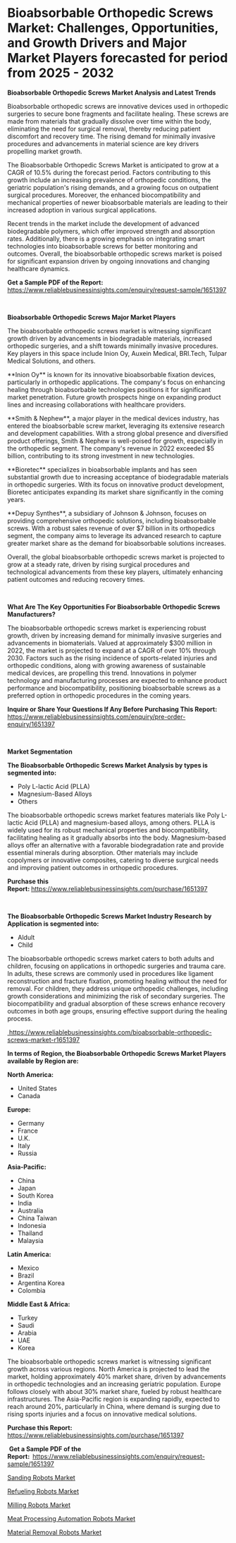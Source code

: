 <p><h1>Bioabsorbable Orthopedic Screws Market: Challenges, Opportunities, and Growth Drivers and Major Market Players forecasted for period from 2025 - 2032</h1></p><p><strong>Bioabsorbable Orthopedic Screws Market Analysis and Latest Trends</strong></p>
<p><p>Bioabsorbable orthopedic screws are innovative devices used in orthopedic surgeries to secure bone fragments and facilitate healing. These screws are made from materials that gradually dissolve over time within the body, eliminating the need for surgical removal, thereby reducing patient discomfort and recovery time. The rising demand for minimally invasive procedures and advancements in material science are key drivers propelling market growth.</p><p>The Bioabsorbable Orthopedic Screws Market is anticipated to grow at a CAGR of 10.5% during the forecast period. Factors contributing to this growth include an increasing prevalence of orthopedic conditions, the geriatric population's rising demands, and a growing focus on outpatient surgical procedures. Moreover, the enhanced biocompatibility and mechanical properties of newer bioabsorbable materials are leading to their increased adoption in various surgical applications.</p><p>Recent trends in the market include the development of advanced biodegradable polymers, which offer improved strength and absorption rates. Additionally, there is a growing emphasis on integrating smart technologies into bioabsorbable screws for better monitoring and outcomes. Overall, the bioabsorbable orthopedic screws market is poised for significant expansion driven by ongoing innovations and changing healthcare dynamics.</p></p>
<p><strong>Get a Sample PDF of the Report:&nbsp;</strong> <a href="https://www.reliablebusinessinsights.com/enquiry/request-sample/1651397?utm_campaign=2794&utm_medium=2&utm_source=Github&utm_content=ia&utm_term=23032025&utm_id=bioabsorbable-orthopedic-screws">https://www.reliablebusinessinsights.com/enquiry/request-sample/1651397</a></p>
<p>&nbsp;</p>
<p><strong>Bioabsorbable Orthopedic Screws Major Market Players</strong></p>
<p><p>The bioabsorbable orthopedic screws market is witnessing significant growth driven by advancements in biodegradable materials, increased orthopedic surgeries, and a shift towards minimally invasive procedures. Key players in this space include Inion Oy, Auxein Medical, BRI.Tech, Tulpar Medical Solutions, and others.</p><p>**Inion Oy** is known for its innovative bioabsorbable fixation devices, particularly in orthopedic applications. The company's focus on enhancing healing through bioabsorbable technologies positions it for significant market penetration. Future growth prospects hinge on expanding product lines and increasing collaborations with healthcare providers.</p><p>**Smith & Nephew**, a major player in the medical devices industry, has entered the bioabsorbable screw market, leveraging its extensive research and development capabilities. With a strong global presence and diversified product offerings, Smith & Nephew is well-poised for growth, especially in the orthopedic segment. The company's revenue in 2022 exceeded $5 billion, contributing to its strong investment in new technologies.</p><p>**Bioretec** specializes in bioabsorbable implants and has seen substantial growth due to increasing acceptance of biodegradable materials in orthopedic surgeries. With its focus on innovative product development, Bioretec anticipates expanding its market share significantly in the coming years.</p><p>**Depuy Synthes**, a subsidiary of Johnson & Johnson, focuses on providing comprehensive orthopedic solutions, including bioabsorbable screws. With a robust sales revenue of over $7 billion in its orthopedics segment, the company aims to leverage its advanced research to capture greater market share as the demand for bioabsorbable solutions increases.</p><p>Overall, the global bioabsorbable orthopedic screws market is projected to grow at a steady rate, driven by rising surgical procedures and technological advancements from these key players, ultimately enhancing patient outcomes and reducing recovery times.</p></p>
<p>&nbsp;</p>
<p><strong>What Are The Key Opportunities For Bioabsorbable Orthopedic Screws Manufacturers?</strong></p>
<p><p>The bioabsorbable orthopedic screws market is experiencing robust growth, driven by increasing demand for minimally invasive surgeries and advancements in biomaterials. Valued at approximately $300 million in 2022, the market is projected to expand at a CAGR of over 10% through 2030. Factors such as the rising incidence of sports-related injuries and orthopedic conditions, along with growing awareness of sustainable medical devices, are propelling this trend. Innovations in polymer technology and manufacturing processes are expected to enhance product performance and biocompatibility, positioning bioabsorbable screws as a preferred option in orthopedic procedures in the coming years.</p></p>
<p><strong>Inquire or Share Your Questions If Any Before Purchasing This Report:</strong> <a href="https://www.reliablebusinessinsights.com/enquiry/pre-order-enquiry/1651397?utm_campaign=2794&utm_medium=2&utm_source=Github&utm_content=ia&utm_term=23032025&utm_id=bioabsorbable-orthopedic-screws">https://www.reliablebusinessinsights.com/enquiry/pre-order-enquiry/1651397</a></p>
<p>&nbsp;</p>
<p><strong>Market Segmentation</strong></p>
<p><strong>The Bioabsorbable Orthopedic Screws Market Analysis by types is segmented into:</strong></p>
<p><ul><li>Poly L-lactic Acid (PLLA)</li><li>Magnesium-Based Alloys</li><li>Others</li></ul></p>
<p><p>The bioabsorbable orthopedic screws market features materials like Poly L-lactic Acid (PLLA) and magnesium-based alloys, among others. PLLA is widely used for its robust mechanical properties and biocompatibility, facilitating healing as it gradually absorbs into the body. Magnesium-based alloys offer an alternative with a favorable biodegradation rate and provide essential minerals during absorption. Other materials may include copolymers or innovative composites, catering to diverse surgical needs and improving patient outcomes in orthopedic procedures.</p></p>
<p><strong>Purchase this Report:&nbsp;</strong><a href="https://www.reliablebusinessinsights.com/purchase/1651397?utm_campaign=2794&utm_medium=2&utm_source=Github&utm_content=ia&utm_term=23032025&utm_id=bioabsorbable-orthopedic-screws">https://www.reliablebusinessinsights.com/purchase/1651397</a></p>
<p>&nbsp;</p>
<p><strong>The Bioabsorbable Orthopedic Screws Market Industry Research by Application is segmented into:</strong></p>
<p><ul><li>Aldult</li><li>Child</li></ul></p>
<p><p>The bioabsorbable orthopedic screws market caters to both adults and children, focusing on applications in orthopedic surgeries and trauma care. In adults, these screws are commonly used in procedures like ligament reconstruction and fracture fixation, promoting healing without the need for removal. For children, they address unique orthopedic challenges, including growth considerations and minimizing the risk of secondary surgeries. The biocompatibility and gradual absorption of these screws enhance recovery outcomes in both age groups, ensuring effective support during the healing process.</p></p>
<p><a href="https://www.reliablebusinessinsights.com/bioabsorbable-orthopedic-screws-market-r1651397?utm_campaign=2794&utm_medium=2&utm_source=Github&utm_content=ia&utm_term=23032025&utm_id=bioabsorbable-orthopedic-screws">&nbsp;https://www.reliablebusinessinsights.com/bioabsorbable-orthopedic-screws-market-r1651397</a></p>
<p><strong>In terms of Region, the Bioabsorbable Orthopedic Screws Market Players available by Region are:</strong></p>
<p>
    <p> <strong> North America: </strong>
        <ul>
            <li>United States</li>
            <li>Canada</li>
        </ul>
        </p> 
    <p> <strong> Europe: </strong>
        <ul>
            <li>Germany</li>
            <li>France</li>
            <li>U.K.</li>
            <li>Italy</li>
            <li>Russia</li>
        </ul>
        </p> 
    <p> <strong> Asia-Pacific: </strong>
        <ul>
            <li>China</li>
            <li>Japan</li>
            <li>South Korea</li>
            <li>India</li>
            <li>Australia</li>
            <li>China Taiwan</li>
            <li>Indonesia</li>
            <li>Thailand</li>
            <li>Malaysia</li>
        </ul>
        </p> 
    <p> <strong> Latin America: </strong>
        <ul>
            <li>Mexico</li>
            <li>Brazil</li>
            <li>Argentina Korea</li>
            <li>Colombia</li>
        </ul>
        </p> 
    <p> <strong> Middle East & Africa: </strong>
        <ul>
            <li>Turkey</li>
            <li>Saudi</li>
            <li>Arabia</li>
            <li>UAE</li>
            <li>Korea</li>
        </ul>
    </p>
    </p>
<p><p>The bioabsorbable orthopedic screws market is witnessing significant growth across various regions. North America is projected to lead the market, holding approximately 40% market share, driven by advancements in orthopedic technologies and an increasing geriatric population. Europe follows closely with about 30% market share, fueled by robust healthcare infrastructures. The Asia-Pacific region is expanding rapidly, expected to reach around 20%, particularly in China, where demand is surging due to rising sports injuries and a focus on innovative medical solutions.</p></p>
<p><strong>Purchase this Report: </strong><a href="https://www.reliablebusinessinsights.com/purchase/1651397?utm_campaign=2794&utm_medium=2&utm_source=Github&utm_content=ia&utm_term=23032025&utm_id=bioabsorbable-orthopedic-screws">https://www.reliablebusinessinsights.com/purchase/1651397</a></p>
<p>&nbsp;<strong>Get a Sample PDF of the Report:&nbsp;&nbsp;</strong><a href="https://www.reliablebusinessinsights.com/enquiry/request-sample/1651397?utm_campaign=2794&utm_medium=2&utm_source=Github&utm_content=ia&utm_term=23032025&utm_id=bioabsorbable-orthopedic-screws">https://www.reliablebusinessinsights.com/enquiry/request-sample/1651397</a></p>
<p><strong></strong></p>
<p><p><a href="https://www.linkedin.com/pulse/future-trends-sanding-robots-market-2025-2032-10-cagr-bkvhf?utm_campaign=2794&utm_medium=2&utm_source=Github&utm_content=ia&utm_term=23032025&utm_id=bioabsorbable-orthopedic-screws">Sanding Robots Market</a></p><p><a href="https://www.linkedin.com/pulse/market-size-growth-refueling-robots-markrt-upcoming-years-b0cwf?utm_campaign=2794&utm_medium=2&utm_source=Github&utm_content=ia&utm_term=23032025&utm_id=bioabsorbable-orthopedic-screws">Refueling Robots Market</a></p><p><a href="https://www.linkedin.com/pulse/global-milling-robots-market-forecast-year-2025-2032-reveals-1t4zf?utm_campaign=2794&utm_medium=2&utm_source=Github&utm_content=ia&utm_term=23032025&utm_id=bioabsorbable-orthopedic-screws">Milling Robots Market</a></p><p><a href="https://www.linkedin.com/pulse/meat-processing-automation-robots-market-projections-insights-l76mf?utm_campaign=2794&utm_medium=2&utm_source=Github&utm_content=ia&utm_term=23032025&utm_id=bioabsorbable-orthopedic-screws">Meat Processing Automation Robots Market</a></p><p><a href="https://www.linkedin.com/pulse/detailed-analysis-material-removal-robots-market-growth-es7gf?utm_campaign=2794&utm_medium=2&utm_source=Github&utm_content=ia&utm_term=23032025&utm_id=bioabsorbable-orthopedic-screws">Material Removal Robots Market</a></p></p>